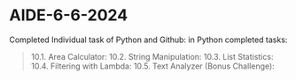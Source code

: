 # AIDE-6-6-2024

Completed Individual task of Python and Github:
in Python completed tasks:
>10.1. Area Calculator:
>10.2. String Manipulation:
>10.3. List Statistics:
>10.4. Filtering with Lambda:
>10.5. Text Analyzer (Bonus Challenge):
